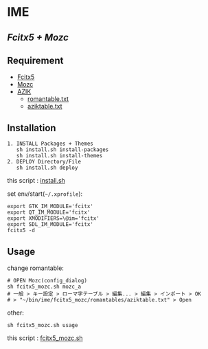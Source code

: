 # IME

*Fcitx5 + Mozc*
---
## Requirement
* [Fcitx5](https://github.com/fcitx/fcitx5)
* [Mozc](https://github.com/google/mozc)
* [AZIK](http://hp.vector.co.jp/authors/VA002116/azik/azikinfo.htm)
    * [romantable.txt](https://raw.githubusercontent.com/ghsable/dotfiles/main/bin/ime/fcitx5_mozc/romantables/romantable.txt)
    * [aziktable.txt](https://raw.githubusercontent.com/ghsable/dotfiles/main/bin/ime/fcitx5_mozc/romantables/aziktable.txt)

## Installation

    1. INSTALL Packages + Themes
       sh install.sh install-packages
       sh install.sh install-themes
    2. DEPLOY Directory/File
       sh install.sh deploy

this script : [install.sh](https://github.com/ghsable/dotfiles/blob/main/bin/ime/fcitx5_mozc/install.sh)

set env/start(`~/.xprofile`):

    export GTK_IM_MODULE='fcitx'
    export QT_IM_MODULE='fcitx'
    export XMODIFIERS=\@im='fcitx'
    export SDL_IM_MODULE='fcitx'
    fcitx5 -d

## Usage
change romantable:

    # OPEN Mozc(config_dialog)
    sh fcitx5_mozc.sh mozc_a
    # 一般 > キー設定 > ローマ字テーブル > 編集... > 編集 > インポート > OK
    # > "~/bin/ime/fcitx5_mozc/romantables/aziktable.txt" > Open

other:

    sh fcitx5_mozc.sh usage

this script : [fcitx5_mozc.sh](https://github.com/ghsable/dotfiles/blob/main/bin/ime/fcitx5_mozc/fcitx5_mozc.sh)
